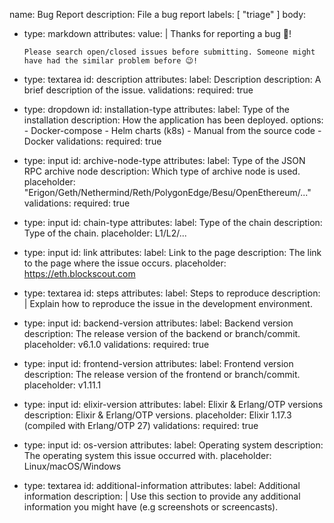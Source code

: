 name: Bug Report
description: File a bug report
labels: [ "triage" ]
body:
  - type: markdown
    attributes:
      value: |
        Thanks for reporting a bug 🐛!

        Please search open/closed issues before submitting. Someone might have had the similar problem before 😉!

  - type: textarea
    id: description
    attributes:
      label: Description
      description: A brief description of the issue.
    validations:
      required: true

  - type: dropdown
    id: installation-type
    attributes:
      label: Type of the installation
      description: How the application has been deployed.
      options:
          - Docker-compose
          - Helm charts (k8s)
          - Manual from the source code
          - Docker
    validations:
      required: true

  - type: input
    id: archive-node-type
    attributes:
      label: Type of the JSON RPC archive node
      description: Which type of archive node is used.
      placeholder: "Erigon/Geth/Nethermind/Reth/PolygonEdge/Besu/OpenEthereum/..."
    validations:
      required: true

  - type: input
    id: chain-type
    attributes:
      label: Type of the chain
      description: Type of the chain.
      placeholder: L1/L2/... 

  - type: input
    id: link
    attributes:
      label: Link to the page
      description: The link to the page where the issue occurs.
      placeholder: https://eth.blockscout.com
  
  - type: textarea
    id: steps
    attributes:
      label: Steps to reproduce
      description: |
        Explain how to reproduce the issue in the development environment.

  - type: input
    id: backend-version
    attributes:
      label: Backend version
      description: The release version of the backend or branch/commit.
      placeholder: v6.1.0
    validations:
      required: true

  - type: input
    id: frontend-version
    attributes:
      label: Frontend version
      description: The release version of the frontend or branch/commit.
      placeholder: v1.11.1

  - type: input
    id: elixir-version
    attributes:
      label: Elixir & Erlang/OTP versions
      description: Elixir & Erlang/OTP versions.
      placeholder: Elixir 1.17.3 (compiled with Erlang/OTP 27)
    validations:
      required: true

  - type: input
    id: os-version
    attributes:
      label: Operating system
      description: The operating system this issue occurred with.
      placeholder: Linux/macOS/Windows

  - type: textarea
    id: additional-information
    attributes:
      label: Additional information
      description: |
        Use this section to provide any additional information you might have (e.g screenshots or screencasts).
